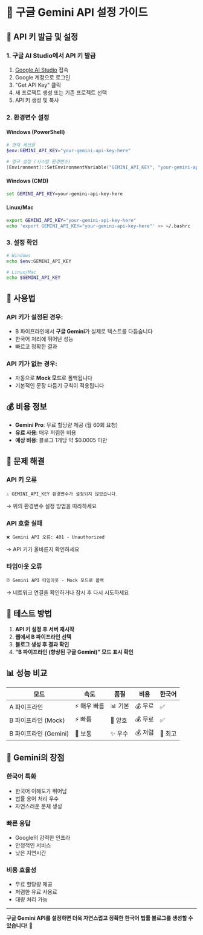 # 🚀 구글 Gemini API 설정 가이드

## 🔑 API 키 발급 및 설정

### 1. **구글 AI Studio에서 API 키 발급**
1. [Google AI Studio](https://aistudio.google.com/) 접속
2. Google 계정으로 로그인
3. "Get API Key" 클릭
4. 새 프로젝트 생성 또는 기존 프로젝트 선택
5. API 키 생성 및 복사

### 2. **환경변수 설정**

#### **Windows (PowerShell)**
```powershell
# 현재 세션용
$env:GEMINI_API_KEY="your-gemini-api-key-here"

# 영구 설정 (시스템 환경변수)
[Environment]::SetEnvironmentVariable("GEMINI_API_KEY", "your-gemini-api-key-here", "User")
```

#### **Windows (CMD)**
```cmd
set GEMINI_API_KEY=your-gemini-api-key-here
```

#### **Linux/Mac**
```bash
export GEMINI_API_KEY="your-gemini-api-key-here"
echo 'export GEMINI_API_KEY="your-gemini-api-key-here"' >> ~/.bashrc
```

### 3. **설정 확인**
```bash
# Windows
echo $env:GEMINI_API_KEY

# Linux/Mac
echo $GEMINI_API_KEY
```

## 🚀 사용법

### **API 키가 설정된 경우:**
- B 파이프라인에서 **구글 Gemini**가 실제로 텍스트를 다듬습니다
- 한국어 처리에 뛰어난 성능
- 빠르고 정확한 결과

### **API 키가 없는 경우:**
- 자동으로 **Mock 모드**로 폴백됩니다
- 기본적인 문장 다듬기 규칙이 적용됩니다

## 💰 비용 정보

- **Gemini Pro**: 무료 할당량 제공 (월 60회 요청)
- **유료 사용**: 매우 저렴한 비용
- **예상 비용**: 블로그 1개당 약 $0.0005 미만

## 🔧 문제 해결

### **API 키 오류**
```
⚠️ GEMINI_API_KEY 환경변수가 설정되지 않았습니다.
```
→ 위의 환경변수 설정 방법을 따라하세요

### **API 호출 실패**
```
❌ Gemini API 오류: 401 - Unauthorized
```
→ API 키가 올바른지 확인하세요

### **타임아웃 오류**
```
⏰ Gemini API 타임아웃 - Mock 모드로 폴백
```
→ 네트워크 연결을 확인하거나 잠시 후 다시 시도하세요

## 🎯 테스트 방법

1. **API 키 설정 후 서버 재시작**
2. **웹에서 B 파이프라인 선택**
3. **블로그 생성 후 결과 확인**
4. **"B 파이프라인 (향상된 구글 Gemini)" 모드 표시 확인**

## 📊 성능 비교

| 모드 | 속도 | 품질 | 비용 | 한국어 |
|------|------|------|------|--------|
| A 파이프라인 | ⚡ 매우 빠름 | 📊 기본 | 💰 무료 | ✅ |
| B 파이프라인 (Mock) | ⚡ 빠름 | 📝 양호 | 💰 무료 | ✅ |
| B 파이프라인 (Gemini) | 🐌 보통 | ✨ 우수 | 💰 저렴 | 🌟 최고 |

## 🌟 Gemini의 장점

### **한국어 특화**
- 한국어 이해도가 뛰어남
- 법률 용어 처리 우수
- 자연스러운 문체 생성

### **빠른 응답**
- Google의 강력한 인프라
- 안정적인 서비스
- 낮은 지연시간

### **비용 효율성**
- 무료 할당량 제공
- 저렴한 유료 사용료
- 대량 처리 가능

---

**구글 Gemini API를 설정하면 더욱 자연스럽고 정확한 한국어 법률 블로그를 생성할 수 있습니다!** 🎉
